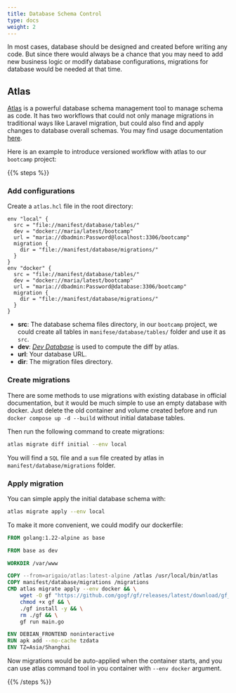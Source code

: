 ```yaml
---
title: Database Schema Control
type: docs
weight: 2
---
```


In most cases, database should be designed and created before writing any code. But since there would always be a chance that you may need to add new business logic or modify database configurations, migrations for database would be needed at that time.

## Atlas

[Atlas](https://github.com/ariga/atlas) is a powerful database schema management tool to manage schema as code. It has two workflows that could not only manage migrations in traditional ways like Laravel migration, but could also find and apply changes to database overall schemas. You may find usage documentation [here](https://atlasgo.io/getting-started). 

Here is an example to introduce versioned workflow with atlas to our `bootcamp` project:

{{% steps %}}

### Add configurations

Create a `atlas.hcl` file in the root directory:
```hcl {filename="atlas.hcl"}
env "local" {
  src = "file://manifest/database/tables/"
  dev = "docker://maria/latest/bootcamp"
  url = "maria://dbadmin:Password@localhost:3306/bootcamp"
  migration {
    dir = "file://manifest/database/migrations/"
  }
}
env "docker" {
  src = "file://manifest/database/tables/"
  dev = "docker://maria/latest/bootcamp"
  url = "maria://dbadmin:Password@database:3306/bootcamp"
  migration {
    dir = "file://manifest/database/migrations/"
  }
}
```
- **src**: The database schema files directory, in our `bootcamp` project, we could create all tables in `manifese/database/tables/` folder and use it as `src`.
- **dev**: [_Dev Database_](https://atlasgo.io/atlas-schema/sql) is used to compute the diff by atlas.
- **url**: Your database URL.
- **dir**: The migration files directory.

### Create migrations

There are some methods to use migrations with existing database in official documentation, but it would be much simple to use an empty database with docker. Just delete the old container and volume created before and run `docker compose up -d --build` without initial database tables.

Then run the following command to create migrations:
```bash
atlas migrate diff initial --env local
```

You will find a `SQL` file and a `sum` file created by atlas in `manifest/database/migrations` folder.

### Apply migration

You can simple apply the initial database schema with:
```bash
atlas migrate apply --env local
```

To make it more convenient, we could modify our dockerfile:
```dockerfile {filename="Dockerfile"}
FROM golang:1.22-alpine as base

FROM base as dev

WORKDIR /var/www

COPY --from=arigaio/atlas:latest-alpine /atlas /usr/local/bin/atlas
COPY manifest/database/migrations /migrations
CMD atlas migrate apply --env docker && \
    wget -O gf "https://github.com/gogf/gf/releases/latest/download/gf_$(go env GOOS)_$(go env GOARCH)" && \
    chmod +x gf && \
    ./gf install -y && \
    rm ./gf && \
    gf run main.go

ENV DEBIAN_FRONTEND noninteractive
RUN apk add --no-cache tzdata
ENV TZ=Asia/Shanghai
```

Now migrations would be auto-applied when the container starts, and you can use atlas command tool in you container with `--env docker` argument.

{{% /steps %}}
